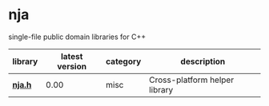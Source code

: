 # nja

single-file public domain libraries for C++

library               | latest version | category | description
----------------------|----------------|----------|-------------
[**nja.h**](./nja.h)  | 0.00           | misc     | Cross-platform helper library

